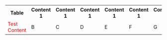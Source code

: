 <table>
  <tr>
    <th>Table</th>
    <th>Content 1</th>
    <th>Content 1</th>
    <th>Content 1</th>
    <th>Content 1</th>
    <th>Content 1</th>
    <th>Content 1</th>
  </tr>
  <tr id='purple_test_slo'>
    <td><span style='color:red;'>Test Content</span></td>
    <td>B</td>
    <td>C</td>
    <td>D</td>
    <td>E</td>
    <td>F</td>
    <td>G</td>
  </tr>
  <tr id='brown_test_slo'>
    <!-- additional content here -->
  </tr>
</table>


